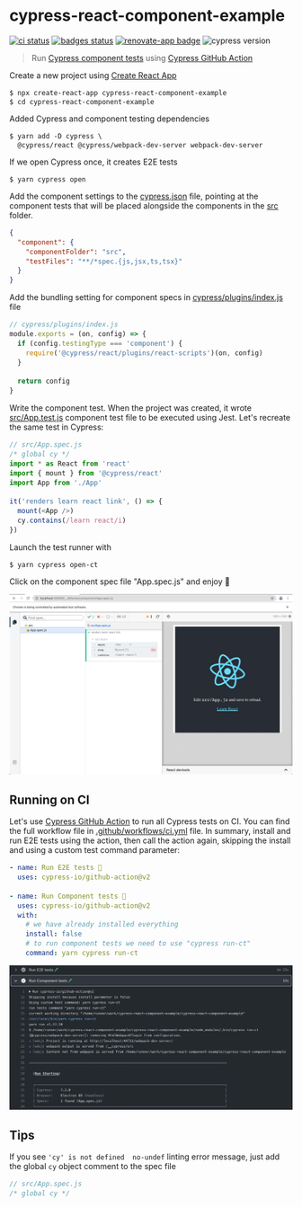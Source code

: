 # cypress-react-component-example
[![ci status][ci image]][ci url] [![badges status][badges image]][badges url] [![renovate-app badge][renovate-badge]][renovate-app] ![cypress version](https://img.shields.io/badge/cypress-8.5.0-brightgreen)

> Run [Cypress component tests](https://on.cypress.io/component-testing) using [Cypress GitHub Action](https://github.com/cypress-io/github-action)

Create a new project using [Create React App](https://create-react-app.dev/)

```shell
$ npx create-react-app cypress-react-component-example
$ cd cypress-react-component-example
```

Added Cypress and component testing dependencies

```shell
$ yarn add -D cypress \
  @cypress/react @cypress/webpack-dev-server webpack-dev-server
```

If we open Cypress once, it creates E2E tests

```shell
$ yarn cypress open
```

Add the component settings to the [cypress.json](./cypress.json) file, pointing at the component tests that will be placed alongside the components in the [src](./src) folder.

```json
{
  "component": {
    "componentFolder": "src",
    "testFiles": "**/*spec.{js,jsx,ts,tsx}"
  }
}
```

Add the bundling setting for component specs in [cypress/plugins/index.js](./cypress/plugins/index.js) file

```js
// cypress/plugins/index.js
module.exports = (on, config) => {
  if (config.testingType === 'component') {
    require('@cypress/react/plugins/react-scripts')(on, config)
  }

  return config
}
```

Write the component test. When the project was created, it wrote [src/App.test.js](./src/App.test.js) component test file to be executed using Jest. Let's recreate the same test in Cypress:

```js
// src/App.spec.js
/* global cy */
import * as React from 'react'
import { mount } from '@cypress/react'
import App from './App'

it('renders learn react link', () => {
  mount(<App />)
  cy.contains(/learn react/i)
})
```

Launch the test runner with

```shell
$ yarn cypress open-ct
```

Click on the component spec file "App.spec.js" and enjoy 🚀

![App component test](./images/app.png)

## Running on CI

Let's use [Cypress GitHub Action](https://github.com/cypress-io/github-action) to run all Cypress tests on CI. You can find the full workflow file in [.github/workflows/ci.yml](./.github/workflows/ci.yml) file. In summary, install and run E2E tests using the action, then call the action again, skipping the install and using a custom test command parameter:

```yml
- name: Run E2E tests 🧪
  uses: cypress-io/github-action@v2

- name: Run Component tests 🧪
  uses: cypress-io/github-action@v2
  with:
    # we have already installed everything
    install: false
    # to run component tests we need to use "cypress run-ct"
    command: yarn cypress run-ct
```

![Component tests running on CI](./images/ct.png)

## Tips

If you see `'cy' is not defined  no-undef` linting error message, just add the global `cy` object comment to the spec file

```js
// src/App.spec.js
/* global cy */
```

[ci image]: https://github.com/bahmutov/cypress-react-component-example/workflows/ci/badge.svg?branch=main
[ci url]: https://github.com/bahmutov/cypress-react-component-example/actions
[badges image]: https://github.com/bahmutov/cypress-react-component-example/workflows/badges/badge.svg?branch=main
[badges url]: https://github.com/bahmutov/cypress-react-component-example/actions
[renovate-badge]: https://img.shields.io/badge/renovate-app-blue.svg
[renovate-app]: https://renovateapp.com/
